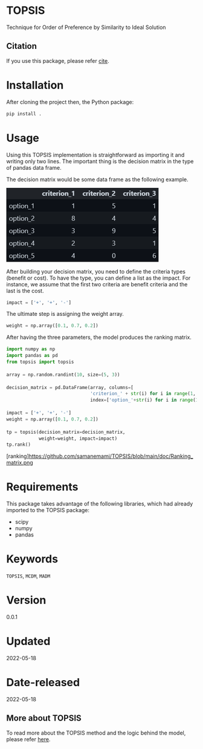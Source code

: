 # TOPSIS
Technique for Order of Preference by Similarity to Ideal Solution


## Citation 
If you use this package, please refer [cite](CITATION.cff).


# Installation
After cloning the project then, the Python package:

```bash
pip install .
```

# Usage
Using this TOPSIS implementation is straightforward as importing it and writing only two lines. The important thing is the decision matrix in the type of pandas data frame. 

The decision matrix would be some data frame as the following example.

![![DM](https://github.com/samanemami/TOPSIS/blob/main/doc/decision_matrix.png)](https://github.com/samanemami/TOPSIS/blob/main/doc/decision_matrix.png)

After building your decision matrix, you need to define the criteria types (benefit or cost). To have the type, you can define a list as the impact. For instance, we assume that the first two criteria are benefit criteria and the last is the cost.

```Python
impact = ['+', '+', '-']
```

The ultimate step is assigning the weight array.

```Python
weight = np.array([0.1, 0.7, 0.2])
```

After having the three parameters, the model produces the ranking matrix.

```Python
import numpy as np
import pandas as pd
from topsis import topsis

array = np.random.randint(10, size=(5, 3))

decision_matrix = pd.DataFrame(array, columns=[
                               'criterion_' + str(i) for i in range(1, 4)],
                               index=['option_'+str(i) for i in range(1, 6)])

impact = ['+', '+', '-']
weight = np.array([0.1, 0.7, 0.2])

tp = topsis(decision_matrix=decision_matrix,
            weight=weight, impact=impact)
tp.rank()
```
[ranking]https://github.com/samanemami/TOPSIS/blob/main/doc/Ranking_matrix.png


# Requirements
This package takes advantage of the following libraries, which had already imported to the TOPSIS package:

* scipy
* numpy
* pandas

# Keywords
`TOPSIS`, `MCDM`, `MADM`

# Version
0.0.1

# Updated
2022-05-18

# Date-released
2022-05-18

## More about TOPSIS
To read more about the TOPSIS method and the logic behind the model, please refer [here](https://samanemami.medium.com/multi-criteria-decision-making-topsis-c122925f89e4).
